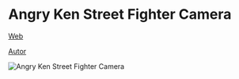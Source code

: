 # Angry Ken Street Fighter Camera

[Web](https://vivirenremoto.github.io/kencar/)

[Autor](https://twitter.com/vivirenremoto)

![Angry Ken Street Fighter Camera](https://vivirenremoto.github.io/kencar/static/social.png)
